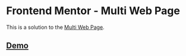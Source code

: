 # Frontend Mentor - Multi Web Page

This is a solution to the [Multi Web Page](https://www.frontendmentor.io/challenges/designo-multipage-website-G48K6rfUT).

## [Demo](https://jazzy-belekoy-d98aec.netlify.app/)